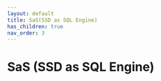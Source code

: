 ```yaml
---
layout: default
title: SaS(SSD as SQL Engine)
has_children: true
nav_order: 3
---
```


# SaS (SSD as SQL Engine)


